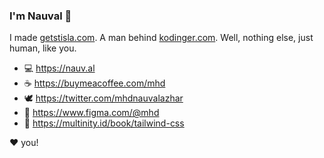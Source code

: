 ### I'm Nauval 👋

I made [getstisla.com](https://getstisla.com/). A man behind [kodinger.com](https://kodinger.com/). Well, nothing else, just human, like you. 

- 💻 https://nauv.al
- ☕ https://buymeacoffee.com/mhd
- 🕊️ https://twitter.com/mhdnauvalazhar
- 🎨 https://www.figma.com/@mhd
- 📖 https://multinity.id/book/tailwind-css

❤️ you!
